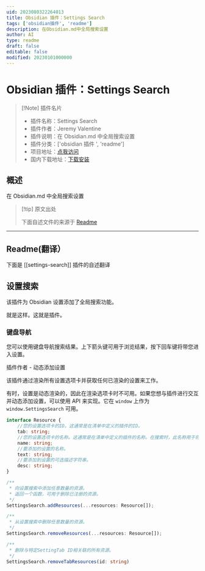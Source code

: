 ```yaml
---
uid: 2023080322264013
title: Obsidian 插件：Settings Search
tags: ['obsidian插件', 'readme']
description: 在Obsidian.md中全局搜索设置
author: AI
type: readme
draft: false
editable: false
modified: 20230101000000
---
```


# Obsidian 插件：Settings Search

> [!Note] 插件名片
> - 插件名称：Settings Search
> - 插件作者：Jeremy Valentine
> - 插件说明：在 Obsidian.md 中全局搜索设置
> - 插件分类：['obsidian 插件 ', 'readme']
> - 项目地址：[点我访问](https://github.com/valentine195/obsidian-settings-search)
> - 国内下载地址：[下载安装](https://pkmer.cn/products/plugin/pluginMarket/?settings-search)

## 概述

在 Obsidian.md 中全局搜索设置

> [!tip] 原文出处
>
>下面自述文件的来源于 [Readme](https://ghproxy.net/https://raw.githubusercontent.com/javalent/settings-search/main/README.md)
>

---

## Readme(翻译）

下面是 [[settings-search]] 插件的自述翻译

## 设置搜索

该插件为 Obsidian 设置添加了全局搜索功能。

就是这样。这就是插件。

### 键盘导航

您可以使用键盘导航搜索结果。上下箭头键可用于浏览结果，按下回车键将带您进入设置。

插件作者 - 动态添加设置

该插件通过渲染所有设置选项卡并获取任何已渲染的设置来工作。

有时，设置是动态渲染的，因此在渲染选项卡时不可用。如果您想与插件进行交互并动态添加设置，可以使用 API 来实现。它在 `window` 上作为 `window.SettingsSearch` 可用。

```ts
interface Resource {
    //您的设置选项卡的ID。这通常是在清单中定义的插件的ID。
    tab: string;
    //您的设置选项卡的名称。这通常是在清单中定义的插件的名称。在搜索时，此名称用于将设置组织到标题下。
    name: string;
    //要添加的设置的名称。
    text: string;
    //要添加到设置的可选描述字符串。
    desc: string;
}

/**
 * 向设置搜索中添加任意数量的资源。
 * 返回一个函数，可用于删除已注册的资源。
 */
SettingsSearch.addResources(...resources: Resource[]);

/**
 * 从设置搜索中删除任意数量的资源。
 */
SettingsSearch.removeResources(...resources: Resource[]);

/**
 * 删除与特定SettingTab ID相关联的所有资源。
 */
SettingsSearch.removeTabResources(id: string)

```